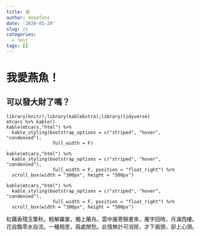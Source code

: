 ```yaml
---
title: 哀
author: deadfate
date: '2020-01-20'
slug: zz
categories:
  - test
tags: []
---
```

# 我愛燕魚！

## 可以發大財了嗎？
```{r}
library(knitr);library(kableExtra);library(tidyverse)
mtcars %>% kable()
kable(mtcars,"html") %>%
  kable_styling(bootstrap_options = c("striped", "hover", "condensed"),
                 full_width = F) 
```

```{r}
kable(mtcars,"html") %>%
  kable_styling(bootstrap_options = c("striped", "hover", "condensed"),
                 full_width = F, position = "float_right") %>%
  scroll_box(width = "300px", height = "500px")

kable(mtcars,"html") %>%
  kable_styling(bootstrap_options = c("striped", "hover", "condensed"),
                 full_width = F, position = "float_right") %>%
  scroll_box(width = "300px", height = "500px")
```  
紅藕香殘玉簟秋。輕解羅裳，獨上蘭舟。雲中誰寄錦書來，雁字回時，月滿西樓。
花自飄零水自流。一種相思，兩處閒愁。此情無計可消除，才下眉頭，卻上心頭。